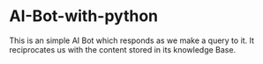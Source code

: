 # AI-Bot-with-python
This is an simple AI Bot which responds as we make a query to it. It reciprocates us with the content stored in its knowledge Base.

